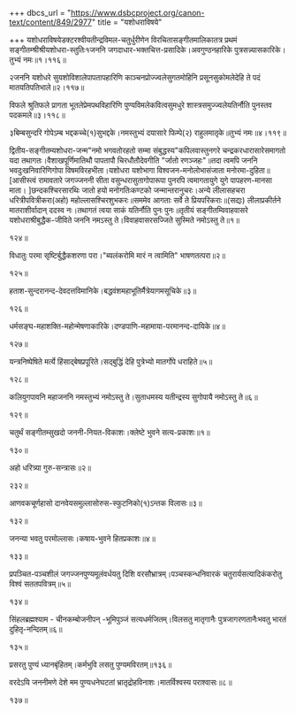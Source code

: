 +++
dbcs_url = "https://www.dsbcproject.org/canon-text/content/849/2977"
title = "यशोधराविषये"

+++
यशोधराविषयेडक्टरश्वीयतीन्द्रविमल-चतुर्धुरीणेन विरचितासङ्गीतमालिकातत्र प्रथमं सङ्गीतम्श्रीश्रीयशोधरा-स्तुतिः१जननि जगदाधार-भक्तचित्त-प्रसादिके।अवगुण्ठनहारिके पुत्रसन्न्यासकारिके।तुभ्यं नमः॥१।११६॥

२जननि यशोधरे सुयशोविशालेपापतापहारिणि काञ्चनप्रोज्ज्वलेसुगतमोहिनि प्रसूनसुकोमलेदेहि ते पदं मातयतिपतिभाले॥२।११७॥

विफले श्रुतिफले प्रागता भूतलेप्रेमपथविहारिणि पुण्यविमलेकवित्वसुमधुरे शास्त्रसमुज्ज्वलेयतिर्नौति पुनस्तव पदकमले॥३।११८॥

३बिम्बसुन्दरि गोपेऽम्ब भद्दकच्चे(१)सुभद्दके।नमस्तुभ्यं दयासारे फिम्पे(२) राहुलमातृके॥तुभ्यं नमः॥४।११९॥

द्वितीय-सङ्गीतम्यशोधरा-जन्म"नमो भगवतोरहतो सम्मा संबुद्धस्य"कपिलवास्तुनगरे चन्द्रकरधारासारेसमागतो यदा तथागतः।वैशाखपूर्णिमातिथौ पापतापौ चिरधौतौदेवगीति "र्जातो रणञ्जहः"॥तदा त्वमपि जननि भवदुःखनिवारिणिगोपा विषमविरहभीता।यशोधरा यशोभागा विश्वजन-मनोलोभासंजाता मनोरमा-दुहिता॥[आसीस्त्वं रामावतारे जगज्जननी सीता वसुन्धरासुतागोपारूपा पुनरपि त्वमागतायुगे युगे पापहरण-मानसा माता। ]छन्दकश्चिरसारथिः जातो हयो मनोगतिःकण्टको जन्मान्तरानुचरः।अन्ये लीलासहचरा धरित्रीपवित्रीकरा(अहो) महोल्लासश्चिरशुभकरः॥सममेव आगताः सर्वे ते प्रियपरिकराः॥(सद्यः) लीलाप्रकीर्तने मातराशीर्वादान् ददस्व नः।तथागतं त्वया साकं यतिर्नौति पुनः पुनः॥तृतीयं सङ्गीतम्विवाहवासरे यशोधराश्रीबुद्धैक-जीविते जननि नमऽस्तु ते।विवाहवासरसज्जिते सुस्मिते नमोऽस्तु ते॥१॥

१२४॥

विधातुः परमा सृष्टिर्बुद्धैकशरणा परा।"ब्यलंकरोमि मारं न त्वामिति" भाषणतत्परा॥२॥

१२५॥

हताश-सुन्दरानन्द-देवदत्तविमानिके।बद्धवंशमहाभूतिर्मैत्रेयागमसूचिके॥३॥

१२६॥

धर्मसङ्घ-महाशक्ति-महोन्मेषणाकारिके।दण्डपाणि-महामाया-परमानन्द-दायिके॥४॥

१२७॥

यन्त्रनिष्पेषिते मर्त्ये हिंसाद्बेषप्रपूरिते।सद्बुद्धिं देहि पुत्रेभ्यो मातर्गोपे धराहिते॥५॥

१२८॥

कलियुगपावनि महाजननि नमस्तुभ्यं नमोऽस्तु ते।सुताधमस्य यतीन्द्रस्य सुगोपायै नमोऽस्तु ते॥६॥

१२९॥

चतुर्थं सङ्गीतम्सुखदो जननी-नियत-विकाशः।क्लेष्टे भुवने सत्य-प्रकाशः॥१॥

१३०॥

अहो धरित्र्या गुरु-सन्त्रासः॥२॥

२३२॥

आणवकचूर्णहासो दानवेयसमुल्लासोरुस-स्फुटनिको(१)ऽन्तक विलासः॥३॥

१३२॥

जनन्या भवतु परमोल्लासः।कषाय-भुवने हितप्रकाशः॥४॥

१३३॥

प्रपञ्चित-पञ्चशीलं जगज्जनपुण्यमूलंवर्धयतु दिशि वरसौभ्रात्रम्।पञ्चस्कन्धनिवारकं चतुरार्यसत्यादिकंकरोतु विश्वं सततपवित्रम्॥५॥

१३४॥

सिंहलब्रह्मश्याम - चीनकम्बोजनीपन् -भूमिपुञ्जं सत्यधर्मजितम्।विलसतु मातृगानैः पुत्रजागरणतानैःभवतु भारतं दुहितृ-नन्दितम्॥६॥

१३५॥

प्रसरतु पुण्यं ध्यानबृंहितम्।कर्मभुवि लसतु पुण्यमविरतम्॥१३६॥

वरदेऽयि जननीमणे देशे मम पुण्यधनेघटतां भ्रातृद्रोहविनाशः।मातर्विश्वस्य पराश्वासः॥८॥

१३७॥


